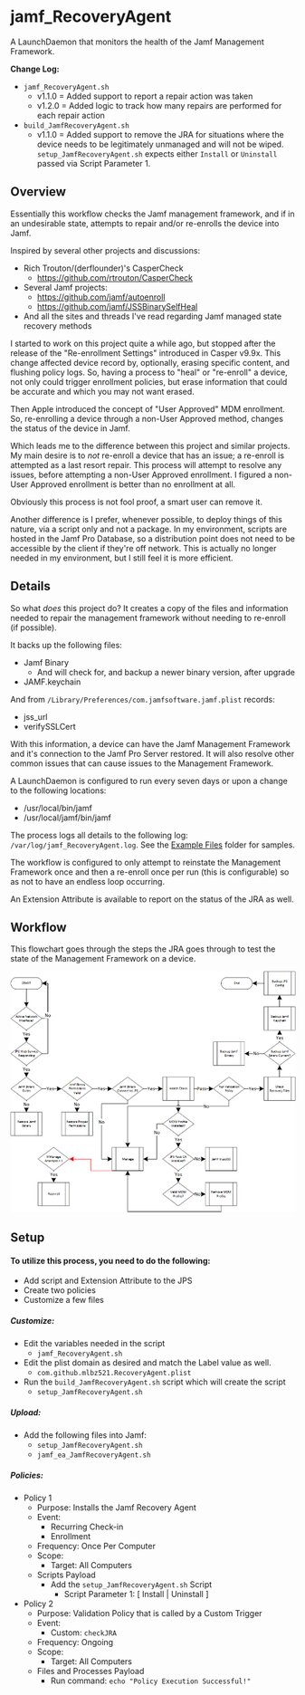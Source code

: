 jamf_RecoveryAgent
======

A LaunchDaemon that monitors the health of the Jamf Management Framework.


**Change Log:**  
  * `jamf_RecoveryAgent.sh`
    * v1.1.0 = Added support to report a repair action was taken
    * v1.2.0 = Added logic to track how many repairs are performed for each repair action
  * `build_JamfRecoveryAgent.sh`
    * v1.1.0 = Added support to remove the JRA for situations where the device needs to be legitimately unmanaged and will not be wiped.  `setup_JamfRecoveryAgent.sh` expects either `Install` or `Uninstall` passed via Script Parameter 1.

## Overview

Essentially this workflow checks the Jamf management framework, and if in an undesirable state, attempts to repair and/or re-enrolls the device into Jamf.

Inspired by several other projects and discussions:
  * Rich Trouton/(derflounder)'s CasperCheck
    * https://github.com/rtrouton/CasperCheck
  * Several Jamf projects:
    * https://github.com/jamf/autoenroll
    * https://github.com/jamf/JSSBinarySelfHeal
  * And all the sites and threads I've read regarding Jamf managed state recovery methods

I started to work on this project quite a while ago, but stopped after the release of the "Re-enrollment Settings" introduced in Casper v9.9x.  This change affected device record by, optionally, erasing specific content, and flushing policy logs.  So, having a process to "heal" or "re-enroll" a device, not only could trigger enrollment policies, but erase information that could be accurate and which you may not want erased.

Then Apple introduced the concept of "User Approved" MDM enrollment.  So, re-enrolling a device through a non-User Approved method, changes the status of the device in Jamf.  

Which leads me to the difference between this project and similar projects.  My main desire is to *not* re-enroll a device that has an issue; a re-enroll is attempted as a last resort repair.  This process will attempt to resolve any issues, before attempting a non-User Approved enrollment.  I figured a non-User Approved enrollment is better than no enrollment at all.

Obviously this process is not fool proof, a smart user can remove it.

Another difference is I prefer, whenever possible, to deploy things of this nature, via a script only and not a package.  In my environment, scripts are hosted in the Jamf Pro Database, so a distribution point does not need to be accessible by the client if they're off network.  This is actually no longer needed in my environment, but I still feel it is more efficient.


## Details

So what *does* this project do?  It creates a copy of the files and information needed to repair the management framework without needing to re-enroll (if possible).

It backs up the following files:
  * Jamf Binary
    * And will check for, and backup a newer binary version, after upgrade
  * JAMF.keychain

And from `/Library/Preferences/com.jamfsoftware.jamf.plist` records:
  * jss_url
  * verifySSLCert

With this information, a device can have the Jamf Management Framework and it's connection to the Jamf Pro Server restored.  It will also resolve other common issues that can cause issues to the Management Framework.

A LaunchDaemon is configured to run every seven days or upon a change to the following locations:
  * /usr/local/bin/jamf
  * /usr/local/jamf/bin/jamf

The process logs all details to the following log:  `/var/log/jamf_RecoveryAgent.log`.  See the [Example Files](../master/Example%20Files) folder for samples.

The workflow is configured to only attempt to reinstate the Management Framework once and then a re-enroll once per run (this is configurable) so as not to have an endless loop occurring.

An Extension Attribute is available to report on the status of the JRA as well.


## Workflow

This flowchart goes through the steps the JRA goes through to test the state of the Management Framework on a device.

<img src="https://github.com/MLBZ521/jamf_RecoveryAgent/blob/master/images/flowchart.png"/>

## Setup

#### To utilize this process, you need to do the following: 
  * Add script and Extension Attribute to the JPS
  * Create two policies
  * Customize a few files

##### Customize:
  * Edit the variables needed in the script
    * `jamf_RecoveryAgent.sh`
  * Edit the plist domain as desired and match the Label value as well.
    * `com.github.mlbz521.RecoveryAgent.plist`
  * Run the `build_JamfRecoveryAgent.sh` script which will create the script
    * `setup_JamfRecoveryAgent.sh`

##### Upload:
  * Add the following files into Jamf:
    * `setup_JamfRecoveryAgent.sh`
    * `jamf_ea_JamfRecoveryAgent.sh`

##### Policies:
  * Policy 1
    * Purpose:  Installs the Jamf Recovery Agent
    * Event:
      * Recurring Check-in
      * Enrollment
    * Frequency:  Once Per Computer
    * Scope:
      * Target:  All Computers
    * Scripts Payload
      * Add the `setup_JamfRecoveryAgent.sh` Script
        * Script Parameter 1:  [ Install | Uninstall ]
  * Policy 2
    * Purpose:  Validation Policy that is called by a Custom Trigger
    * Event:
      * Custom:  `checkJRA`
    * Frequency:  Ongoing
    * Scope:
      * Target:  All Computers
    * Files and Processes Payload
      * Run command:  `echo "Policy Execution Successful!"`
